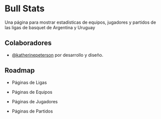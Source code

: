 
# Bull Stats

Una página para mostrar estadísticas de equipos, jugadores y partidos de las ligas de basquet de Argentina y Uruguay

## Colaboradores

- [@katherinepeterson](https://www.github.com/ferminrp) por desarrollo y diseño.

  
## Roadmap

- Páginas de Ligas

- Páginas de Equipos

- Páginas de Jugadores

- Páginas de Partidos

  